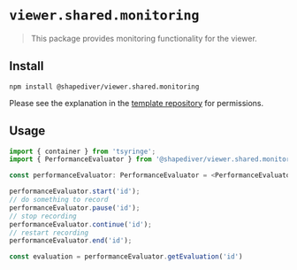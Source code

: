 # `viewer.shared.monitoring`

> This package provides monitoring functionality for the viewer.

## Install
```
npm install @shapediver/viewer.shared.monitoring
```

Please see the explanation in the [template repository](https://github.com/shapediver/ShapeDiverMonorepoTemplate) for permissions.

## Usage

```typescript
import { container } from 'tsyringe';
import { PerformanceEvaluator } from '@shapediver/viewer.shared.monitoring';

const performanceEvaluator: PerformanceEvaluator = <PerformanceEvaluator>container.resolve(PerformanceEvaluator);

performanceEvaluator.start('id');
// do something to record
performanceEvaluator.pause('id');
// stop recording
performanceEvaluator.continue('id');
// restart recording
performanceEvaluator.end('id');

const evaluation = performanceEvaluator.getEvaluation('id')
```